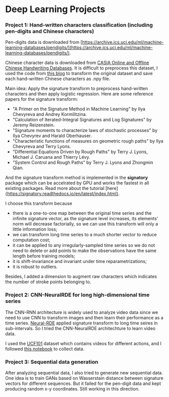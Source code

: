 # Deep Learning Projects

### Project 1: Hand-written characters classification (including pen-digits and Chinese characters)
Pen-digits data is downloaded from [https://archive.ics.uci.edu/ml/machine-learning-databases/pendigits/](https://archive.ics.uci.edu/ml/machine-learning-databases/pendigits/).

Chinese character data is downloaded from [CASIA Online and Offline Chinese Handwriting Databases](http://www.nlpr.ia.ac.cn/databases/handwriting/Download.html). It is difficult to preprocess this dataset, I used the code from [this blog](https://blog.csdn.net/weixin_39683769/article/details/113050852) to transform the original dataset and save each hand-written Chinese characters as .npy file.

Main idea: Apply the signature transform to preprocess hand-written characters and then apply logistic regression. Here are some reference papers for the signature transform:
* "A Primer on the Signature Method in Machine Learning" by Ilya Chevyreva and Andrey Kormilitzina.
* "Calculation of Iterated-Integral Signatures and Log Signatures" by Jeremy Reizenstein.
* "Signature moments to characterize laws of stochastic processes" by Ilya Chevyrev and Harald Oberhauser.
* "Characteristic functions of measures on geometric rough paths" by Ilya Chevyreva and Terry Lyons.
* "Differential Equations Driven by Rough Paths" by Terry J. Lyons, Michael J. Caruana and Thierry Lévy. 
* "System Control and Rough Paths" by Terry J. Lyons and Zhongmin Qian. 

And the signature transform method is implemented in the **signatory** package which can be accelrated by GPU and works the fastest in all existing packages. Read more about the tutorial [here]{https://signatory.readthedocs.io/en/latest/index.html}.

I choose this transform because
* there is a one-to-one map between the original time series and the infinite signature vector, as the signature level increases, its elements' norm will decrease factorially, so we can use this transform will only a little information loss;
* we can transform long time series to a much shorter vector to reduce computation cost;
* it can be applied to any irregularly-sampled time series so we do not need to delete or add points to make the observations have the same
length before training models;
* it is shift-invariance and invariant under time reparametrizations;
* it is robust to outliers.

Besides, I added a dimension to augment raw characters which indicates the number of stroke points belonging to.

### Project 2: CNN-NeuralRDE for long high-dimensional time series
The CNN-RNN architecture is widely used to analyze video data since we need to use CNN to transform images and then learn their performance as a time series. [Neural-RDE](https://arxiv.org/abs/2009.08295) applied signature transform to long time seires in sub-intervals. So I tried the CNN-NeuralRDE architechture to learn video data.

I used the [UCF101](https://www.crcv.ucf.edu/data/UCF101.php) dataset which contains videos for different actions, and I followed [this notebook](https://colab.research.google.com/github/sayakpaul/Action-Recognition-in-TensorFlow/blob/main/Data_Preparation_UCF101.ipynb) to collect data.

### Project 3: Sequential data generation
After analyzing sequential data, I also tried to generate new sequential data. One idea is to train GANs based on Wasserstain distance between signature vectors for different sequences. But it failed for the pen-digit data and kept producing random x-y coordinates. Still working in this direction.
